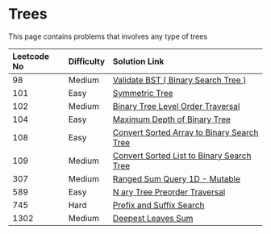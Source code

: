# Trees

This page contains problems that involves any type of trees

| Leetcode No | Difficulty | Solution Link |
| :--- | :--- | :--- |
| 98 | Medium | [Validate BST \( Binary Search Tree \)](leetcode-medium/leetcode-98-validate-binary-search-tree.md) |
| 101 | Easy | [Symmetric Tree](leetcode-easy/leetcode-101-symmetric-tree.md) |
| 102 | Medium | [Binary Tree Level Order Traversal](leetcode-medium/leetcode-102-binary-tree-level-order-traversal.md) |
| 104 | Easy | [Maximum Depth of Binary Tree](leetcode-easy/leetcode-104-maximum-depth-of-binary-tree.md) |
| 108 | Easy | [Convert Sorted Array to Binary Search Tree](leetcode-easy/leetcode-108-convert-sorted-array-to-binary-search-tree.md) |
| 109 | Medium | [Convert Sorted List to Binary Search Tree](leetcode-medium/leetcode-109-convert-sorted-list-to-binary-search-tree.md) |
| 307 | Medium | [Ranged Sum Query 1D - Mutable](leetcode-medium/leetcode-307-range-sum-query-mutable.md) |
| 589 | Easy | [N ary Tree Preorder Traversal](leetcode-easy/leetcode-589-n-ary-tree-preorder-traversal.md) |
| 745 | Hard | [Prefix and Suffix Search](leetcode-hard/leetcode-745-prefix-and-suffix-search.md) |
| 1302 | Medium | [Deepest Leaves Sum](leetcode-medium/leetcode-1302-deepest-leaves-sum.md) |



